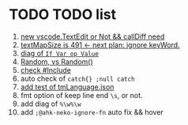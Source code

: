 # TODO TODO list

1. [new vscode.TextEdit or Not && callDiff need](src/provider/Format/FormatProvider.ts)
2. [textMapSize is 491 <- next plan: ignore keyWord.](src/tools/DeepAnalysis/getUnknownTextMap.ts)
3. [diag of `If Var op Value`](https://www.autohotkey.com/docs/Language.htm#if-statement)
4. [Random, vs Random()](syntaxes/ahk.tmLanguage.json)
5. [check #Include](https://www.autohotkey.com/docs/Functions.htm#lib)
6. auto check of `catch{} ;null catch`
7. [add test of tmLanguage.json](https://github.com/Microsoft/TypeScript-TmLanguage)
8. fmt option of keep line end `\s`, or not.
9. add diag of `%\w%\w`
10. add `;@ahk-neko-ignore-fn` auto fix && hover
